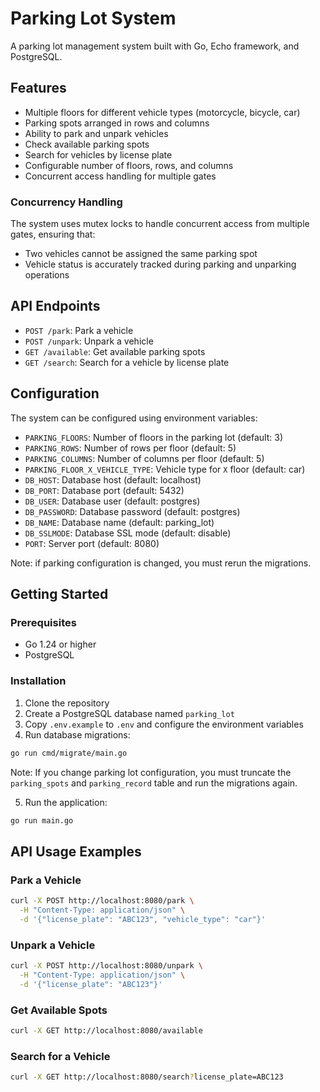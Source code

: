 # Parking Lot System

A parking lot management system built with Go, Echo framework, and PostgreSQL.

## Features

- Multiple floors for different vehicle types (motorcycle, bicycle, car)
- Parking spots arranged in rows and columns
- Ability to park and unpark vehicles
- Check available parking spots
- Search for vehicles by license plate
- Configurable number of floors, rows, and columns
- Concurrent access handling for multiple gates

### Concurrency Handling

The system uses mutex locks to handle concurrent access from multiple gates, ensuring that:

- Two vehicles cannot be assigned the same parking spot
- Vehicle status is accurately tracked during parking and unparking operations

## API Endpoints

- `POST /park`: Park a vehicle
- `POST /unpark`: Unpark a vehicle
- `GET /available`: Get available parking spots
- `GET /search`: Search for a vehicle by license plate

## Configuration

The system can be configured using environment variables:

- `PARKING_FLOORS`: Number of floors in the parking lot (default: 3)
- `PARKING_ROWS`: Number of rows per floor (default: 5)
- `PARKING_COLUMNS`: Number of columns per floor (default: 5)
- `PARKING_FLOOR_X_VEHICLE_TYPE`: Vehicle type for `X` floor (default: car)
- `DB_HOST`: Database host (default: localhost)
- `DB_PORT`: Database port (default: 5432)
- `DB_USER`: Database user (default: postgres)
- `DB_PASSWORD`: Database password (default: postgres)
- `DB_NAME`: Database name (default: parking_lot)
- `DB_SSLMODE`: Database SSL mode (default: disable)
- `PORT`: Server port (default: 8080)

Note: if parking configuration is changed, you must rerun the migrations.

## Getting Started

### Prerequisites

- Go 1.24 or higher
- PostgreSQL

### Installation

1. Clone the repository
2. Create a PostgreSQL database named `parking_lot`
3. Copy `.env.example` to `.env` and configure the environment variables
4. Run database migrations:

```bash
go run cmd/migrate/main.go
```

Note: If you change parking lot configuration, you must truncate the `parking_spots` and `parking_record` table
and run the migrations again.

5. Run the application:

```bash
go run main.go
```

## API Usage Examples

### Park a Vehicle

```bash
curl -X POST http://localhost:8080/park \
  -H "Content-Type: application/json" \
  -d '{"license_plate": "ABC123", "vehicle_type": "car"}'
```

### Unpark a Vehicle

```bash
curl -X POST http://localhost:8080/unpark \
  -H "Content-Type: application/json" \
  -d '{"license_plate": "ABC123"}'
```

### Get Available Spots

```bash
curl -X GET http://localhost:8080/available
```

### Search for a Vehicle

```bash
curl -X GET http://localhost:8080/search?license_plate=ABC123
```
